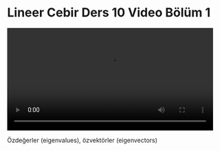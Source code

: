 # Lineer Cebir Ders 10 Video Bölüm 1

<video width="95%" controls>
    <source src="https://drive.google.com/uc?export=view&id=1JIzrV_4jj3RZayCZ80z3T8hBowITXmNI" type='video/mp4'>
</video>

Özdeğerler (eigenvalues), özvektörler (eigenvectors)

